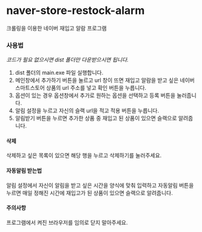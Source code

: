 # naver-store-restock-alarm
크롤링을 이용한 네이버 재입고 알람 프로그램

### 사용법
*코드가 필요 없으시면 dist 폴더만 다운받으시면 됩니다.*

1. dist 폴더의 main.exe 파일 실행합니다.    
2. 메인창에서 추가하기 버튼을 눌르고 url 창이 뜨면 재입고 알람을 받고 싶은 네이버 스마트스토어 상품의 url 주소를 넣고 확인 버튼을 누릅니다.
3. 옵션이 있는 경우 옵션창에서 추가로 원하는 옵션을 선택하고 등록 버튼을 눌러줍니다.
4. 알림 설정을 누르고 자신의 슬랙 url을 적고 적용 버튼을 누릅니다.
5. 알림받기 버튼을 누르면 추가한 상품 중 재입고 된 상품이 있으면 슬랙으로 알려줍니다.

#### 삭제
삭제하고 싶은 목록이 있으면 해당 행을 누르고 삭제하기를 눌러주세요.

#### 자동알림 받는법
알림 설정에서 자신이 알림을 받고 싶은 시간을 양식에 맞춰 입력하고 자동알림 버튼을 누르면 매일 정해진 시간에 재입고가 된 상품이 있으면 슬랙으로 알려줍니다.


#### 주의사항
프로그램에서 켜진 브라우저를 임의로 닫지 말아주세요.



